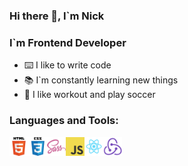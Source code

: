### Hi there 👋, I`m Nick

### I`m Frontend Developer

- ⌨️ I like to write code
- 📚 I`m constantly learning new things
- 🏅 I like workout and play soccer

### Languages and Tools:

<img align='left' alt='HTML5' width='30px' src='https://raw.githubusercontent.com/github/explore/80688e429a7d4ef2fca1e82350fe8e3517d3494d/topics/html/html.png'>
<img align='left' alt='CSS3' width='30px' src='https://raw.githubusercontent.com/github/explore/80688e429a7d4ef2fca1e82350fe8e3517d3494d/topics/css/css.png'>
<img align='left' alt='SASS' width='30px' src='https://raw.githubusercontent.com/github/explore/80688e429a7d4ef2fca1e82350fe8e3517d3494d/topics/sass/sass.png'>
<img align='left' alt='Javascript' width='30px' src='https://raw.githubusercontent.com/github/explore/80688e429a7d4ef2fca1e82350fe8e3517d3494d/topics/javascript/javascript.png'>
<img align='left' alt='React' width='30px' src='https://raw.githubusercontent.com/github/explore/80688e429a7d4ef2fca1e82350fe8e3517d3494d/topics/react/react.png'>
<img align='left' alt='Redux' width='30px' src='https://raw.githubusercontent.com/github/explore/80688e429a7d4ef2fca1e82350fe8e3517d3494d/topics/redux/redux.png'>






